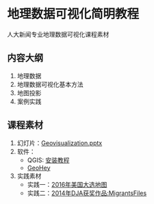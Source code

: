 # 地理数据可视化简明教程

人大新闻专业地理数据可视化课程素材

## 内容大纲
1. 地理数据
2. 地理数据可视化基本方法
3. 地图投影
4. 案例实践

## 课程素材
1. 幻灯片：[Geovisualization.pptx](./Geovisualization.pptx)
2. 软件：
    - QGIS: [安装教程](./QGIS.md)
    - [GeoHey](https://geohey.com)
3. 实践素材
    - 实践一：[2016年美国大选地图](./practice/practice-01-美国大选)
    - 实践二：[2014年DJA获奖作品:MigrantsFiles](./practice/practice-02-MigrantsFiles)